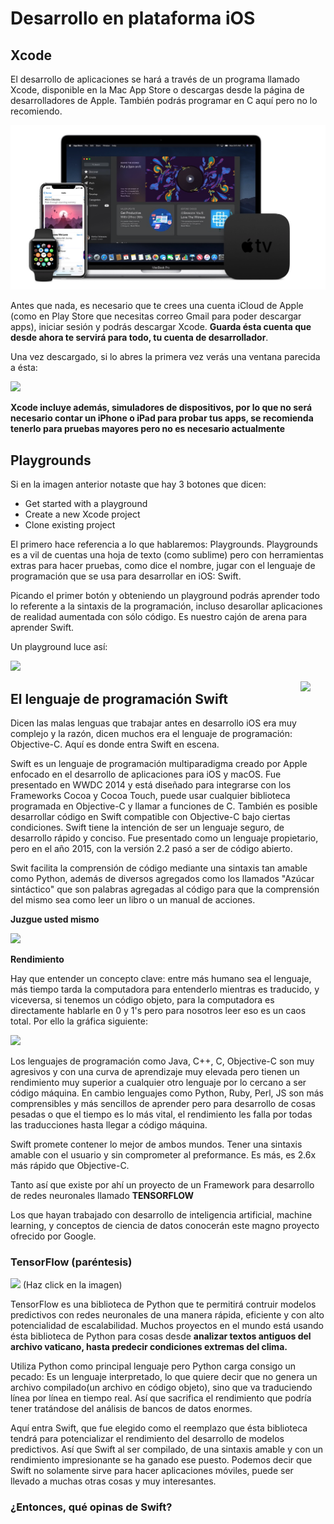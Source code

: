 # Desarrollo en plataforma iOS

## Xcode

El desarrollo de aplicaciones se hará a través de un programa llamado Xcode, disponible en la Mac App Store o descargas desde la página de desarrolladores de Apple. También podrás programar en C aquí pero no lo recomiendo.

![](images/scr1.png)

Antes que nada, es necesario que te crees una cuenta iCloud de Apple (como en Play Store que necesitas correo Gmail para poder descargar apps), iniciar sesión y podrás descargar Xcode. **Guarda ésta cuenta que desde ahora te servirá para todo, tu cuenta de desarrollador**.

Una vez descargado, si lo abres la primera vez verás una ventana parecida a ésta:

![](images/scr2.png)

**Xcode incluye además, simuladores de dispositivos, por lo que no será necesario contar un iPhone o iPad para probar tus apps, se recomienda tenerlo para pruebas mayores pero no es necesario actualmente**

## Playgrounds

Si en la imagen anterior notaste que hay 3 botones que dicen:

- Get started with a playground
- Create a new Xcode project
- Clone existing project

El primero hace referencia a lo que hablaremos: Playgrounds.
Playgrounds es a vil de cuentas una hoja de texto (como sublime) pero con herramientas extras para hacer pruebas, como dice el nombre, jugar con el lenguaje de programación que se usa para desarrollar en iOS: Swift.

Picando el primer botón y obteniendo un playground podrás aprender todo lo referente a la sintaxis de la programación, incluso desarollar aplicaciones de realidad aumentada con sólo código. Es nuestro cajón de arena para aprender Swift.

Un playground luce así:

![](images/scr3.png)

<p>
  <img src="images/scr4.png" align = "right"  width="40" />

</p>

## El lenguaje de programación Swift

Dicen las malas lenguas que trabajar antes en desarrollo iOS era muy complejo y la razón, dicen muchos era el lenguaje de programación: Objective-C. Aquí es donde entra Swift en escena.

Swift es un lenguaje de programación multiparadigma creado por Apple enfocado en el desarrollo de aplicaciones para iOS y macOS. Fue presentado en WWDC 2014 y está diseñado para integrarse con los Frameworks Cocoa y Cocoa Touch, puede usar cualquier biblioteca programada en Objective-C y llamar a funciones de C. También es posible desarrollar código en Swift compatible con Objective-C bajo ciertas condiciones. Swift tiene la intención de ser un lenguaje seguro, de desarrollo rápido y conciso. Fue presentado como un lenguaje propietario, pero en el año 2015, con la versión 2.2 pasó a ser de código abierto.

Swit facilita la comprensión de código mediante una sintaxis tan amable como Python, además de diversos agregados como los llamados "Azúcar sintáctico" que son palabras agregadas al código para que la comprensión del mismo sea como leer un libro o un manual de acciones.

**Juzgue usted mismo**

![](images/scr6.png)

**Rendimiento**

Hay que entender un concepto clave: entre más humano sea el lenguaje, más tiempo tarda la computadora para entenderlo mientras es traducido, y viceversa, si tenemos un código objeto, para la computadora es directamente hablarle en 0 y 1's pero para nosotros leer eso es un caos total. Por ello la gráfica siguiente:

![](images/scr5.png)

Los lenguajes de programación como Java, C++, C, Objective-C son muy agresivos y con una curva de aprendizaje muy elevada pero tienen un rendimiento muy superior a cualquier otro lenguaje por lo cercano a ser código máquina. En cambio lenguajes como Python, Ruby, Perl, JS son más comprensibles y más sencillos de aprender pero para desarrollo de cosas pesadas o que el tiempo es lo más vital, el rendimiento les falla por todas las traducciones hasta llegar a código máquina. 

Swift promete contener lo mejor de ambos mundos. Tener una sintaxis amable con el usuario y sin comprometer al preformance. Es más, es 2.6x más rápido que Objective-C.

Tanto así que existe por ahí un proyecto de un Framework para desarrollo de redes neuronales llamado **TENSORFLOW**

Los que hayan trabajado con desarrollo de inteligencia artificial, machine learning, y conceptos de ciencia de datos conocerán este magno proyecto ofrecido por Google.

### TensorFlow (paréntesis)

[![](images/tensor.png)](https://www.youtube.com/watch?time_continue=56&v=p45kQklIsd4&feature=emb_logo)
(Haz click en la imagen)

TensorFlow es una biblioteca de Python que te permitirá contruir modelos predictivos con redes neuronales de una manera rápida, eficiente y con alto potencialidad de escalabilidad. Muchos proyectos en el mundo está usando ésta biblioteca de Python para cosas desde **analizar textos antiguos del archivo vaticano, hasta predecir condiciones extremas del clima.**

Utiliza Python como principal lenguaje pero Python carga consigo un pecado: Es un lenguaje interpretado, lo que quiere decir que no genera un archivo compilado(un archivo en código objeto), sino que va traduciendo línea por línea en tiempo real. Así que sacrifica el rendimiento que podría tener tratándose del análisis de bancos de datos enormes.

Aquí entra Swift, que fue elegido como el reemplazo que ésta biblioteca tendrá para potencializar el rendimiento del desarrollo de modelos predictivos. Así que Swift al ser compilado, de una sintaxis amable y con un rendimiento impresionante se ha ganado ese puesto. Podemos decir que Swift no solamente sirve para hacer aplicaciones móviles, puede ser llevado a muchas otras cosas y muy interesantes.

### ¿Entonces, qué opinas de Swift?
